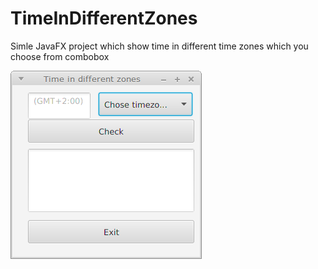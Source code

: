 # TimeInDifferentZones
Simle JavaFX project which show time in different time zones which you choose from combobox

<img src="Time in different zones_352.png" alt="Image of time in defferent zones little app" />